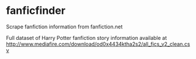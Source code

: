 # fanficfinder
Scrape fanfiction information from fanfiction.net

Full dataset of Harry Potter fanfiction story information available at http://www.mediafire.com/download/od0x4434ktha2s2/all_fics_v2_clean.csv

